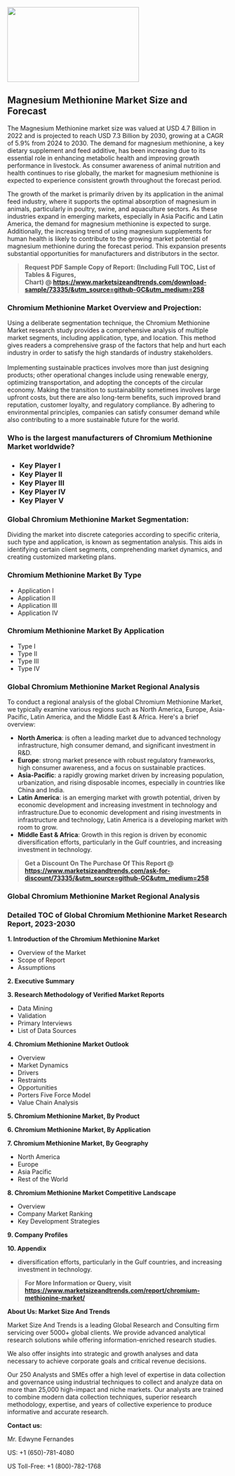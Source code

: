 <p><img class="alignnone size-medium wp-image-20088" src="https://ffe5etoiles.com/wp-content/uploads/2024/12/MST1-300x171.png" alt="" width="300" height="171" /></p><h2>Magnesium Methionine Market Size and Forecast</h2><p>The Magnesium Methionine market size was valued at USD 4.7 Billion in 2022 and is projected to reach USD 7.3 Billion by 2030, growing at a CAGR of 5.9% from 2024 to 2030. The demand for magnesium methionine, a key dietary supplement and feed additive, has been increasing due to its essential role in enhancing metabolic health and improving growth performance in livestock. As consumer awareness of animal nutrition and health continues to rise globally, the market for magnesium methionine is expected to experience consistent growth throughout the forecast period.</p><p>The growth of the market is primarily driven by its application in the animal feed industry, where it supports the optimal absorption of magnesium in animals, particularly in poultry, swine, and aquaculture sectors. As these industries expand in emerging markets, especially in Asia Pacific and Latin America, the demand for magnesium methionine is expected to surge. Additionally, the increasing trend of using magnesium supplements for human health is likely to contribute to the growing market potential of magnesium methionine during the forecast period. This expansion presents substantial opportunities for manufacturers and distributors in the sector.</p></p><blockquote id="" class=""><strong>Request PDF Sample Copy of Report: (Including Full TOC, List of Tables &amp; Figures, Chart)&nbsp;@&nbsp;<strong><a href="https://www.marketsizeandtrends.com/download-sample/73335/&utm_source=github-GC&utm_medium=258" target="_blank">https://www.marketsizeandtrends.com/download-sample/73335/&utm_source=github-GC&utm_medium=258</a></strong></strong></blockquote><h3 id="" class="">Chromium Methionine Market&nbsp;Overview and Projection:</h3><p id="" class="">Using a deliberate segmentation technique, the Chromium Methionine Market research study provides a comprehensive analysis of multiple market segments, including application, type, and location. This method gives readers a comprehensive grasp of the factors that help and hurt each industry in order to satisfy the high standards of industry stakeholders. <br /> <br />Implementing sustainable practices involves more than just designing products; other operational changes include using renewable energy, optimizing transportation, and adopting the concepts of the circular economy. Making the transition to sustainability sometimes involves large upfront costs, but there are also long-term benefits, such improved brand reputation, customer loyalty, and regulatory compliance. By adhering to environmental principles, companies can satisfy consumer demand while also contributing to a more sustainable future for the world.</p><h3 id="" class="">Who is the largest manufacturers of&nbsp;Chromium Methionine Market worldwide?</h3><h3 class=""><p><ul><li>Key Player I </li><li> Key Player II </li><li> Key Player III </li><li> Key Player IV </li><li> Key Player V</li></ul></p></h3><h3 id="" class="">Global&nbsp;Chromium Methionine Market Segmentation:</h3><p id="" class="">Dividing the market into discrete categories according to specific criteria, such type and application, is known as segmentation analysis. This aids in identifying certain client segments, comprehending market dynamics, and creating customized marketing plans.</p><h3 id="" class="">Chromium Methionine Market&nbsp;By Type</h3><p><p><ul><li>Application I</li><li> Application II</li><li> Application III</li><li> Application IV</p></li></ul></p></p><h3 id="" class="">Chromium Methionine Market&nbsp;By Application</h3><p class=""><p><ul><li>Type I</li><li> Type II</li><li> Type III</li><li> Type IV</li></ul></p></p><h3 id="" class="">Global Chromium Methionine Market Regional Analysis</h3><p id="" class="">To conduct a regional analysis of the global Chromium Methionine Market, we typically examine various regions such as North America, Europe, Asia-Pacific, Latin America, and the Middle East &amp; Africa. Here's a brief overview:</p><ul><li><strong>North America</strong>: is often a leading market due to advanced technology infrastructure, high consumer demand, and significant investment in R&amp;D.</li><li><strong>Europe</strong>: strong market presence with robust regulatory frameworks, high consumer awareness, and a focus on sustainable practices.</li><li><strong>Asia-Pacific</strong>: a rapidly growing market driven by increasing population, urbanization, and rising disposable incomes, especially in countries like China and India.</li><li><strong>Latin America</strong>: is an emerging market with growth potential, driven by economic development and increasing investment in technology and infrastructure.Due to economic development and rising investments in infrastructure and technology, Latin America is a developing market with room to grow.</li><li><strong>Middle East &amp; Africa</strong>: Growth in this region is driven by economic diversification efforts, particularly in the Gulf countries, and increasing investment in technology.</li></ul><blockquote id="" class=""><strong>Get a Discount On The Purchase Of This Report @ <strong><a href="https://www.marketsizeandtrends.com/ask-for-discount/73335/&utm_source=github-GC&utm_medium=258" target="_blank">https://www.marketsizeandtrends.com/ask-for-discount/73335/&utm_source=github-GC&utm_medium=258</a></strong></strong></blockquote><h3 id="" class="">Global Chromium Methionine Market Regional Analysis</h3><h3 id="" class="">Detailed TOC of Global Chromium Methionine Market Research Report, 2023-2030</h3><p id="" class=""><strong>1. Introduction of the Chromium Methionine Market</strong></p><ul><li>Overview of the Market</li><li>Scope of Report</li><li>Assumptions</li></ul><p id="" class=""><strong>2. Executive Summary</strong></p><p id="" class=""><strong>3. Research Methodology of Verified Market Reports</strong></p><ul><li>Data Mining</li><li>Validation</li><li>Primary Interviews</li><li>List of Data Sources</li></ul><p id="" class=""><strong>4. Chromium Methionine Market Outlook</strong></p><ul><li>Overview</li><li>Market Dynamics</li><li>Drivers</li><li>Restraints</li><li>Opportunities</li><li>Porters Five Force Model</li><li>Value Chain Analysis</li></ul><p id="" class=""><strong>5. Chromium Methionine Market, By Product</strong></p><p id="" class=""><strong>6. Chromium Methionine Market, By Application</strong></p><p id="" class=""><strong>7. Chromium Methionine Market, By Geography</strong></p><ul><li>North America</li><li>Europe</li><li>Asia Pacific</li><li>Rest of the World</li></ul><p id="" class=""><strong>8. Chromium Methionine Market Competitive Landscape</strong></p><ul><li>Overview</li><li>Company Market Ranking</li><li>Key Development Strategies</li></ul><p id="" class=""><strong>9. Company Profiles</strong></p><p id="" class=""><strong>10. Appendix</strong></p><ul><li>diversification efforts, particularly in the Gulf countries, and increasing investment in technology.</li></ul><blockquote id="" class=""><strong>For More Information or Query, visit <strong><strong><a href="https://www.marketsizeandtrends.com/report/chromium-methionine-market/" target="_blank">https://www.marketsizeandtrends.com/report/chromium-methionine-market/</a></strong></strong></strong></blockquote><p id="" class=""><strong>About Us: Market Size And Trends</strong></p><p id="" class="">Market Size And Trends is a leading Global Research and Consulting firm servicing over 5000+ global clients. We provide advanced analytical research solutions while offering information-enriched research studies.</p><p id="" class="">We also offer insights into strategic and growth analyses and data necessary to achieve corporate goals and critical revenue decisions.</p><p id="" class="">Our 250 Analysts and SMEs offer a high level of expertise in data collection and governance using industrial techniques to collect and analyze data on more than 25,000 high-impact and niche markets. Our analysts are trained to combine modern data collection techniques, superior research methodology, expertise, and years of collective experience to produce informative and accurate research.</p><p id="" class=""><strong>Contact us:</strong></p><p id="" class="">Mr. Edwyne Fernandes</p><p id="" class="">US: +1 (650)-781-4080</p><p id="" class="">US Toll-Free: +1 (800)-782-1768</p>
